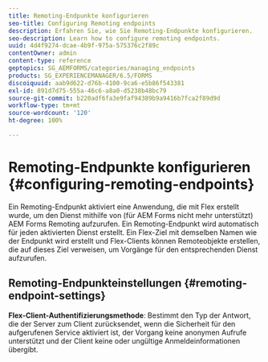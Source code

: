 ```yaml
---
title: Remoting-Endpunkte konfigurieren
seo-title: Configuring Remoting endpoints
description: Erfahren Sie, wie Sie Remoting-Endpunkte konfigurieren.
seo-description: Learn how to configure remoting endpoints.
uuid: 4d4f9274-dcae-4b9f-975a-575376c2f89c
contentOwner: admin
content-type: reference
geptopics: SG_AEMFORMS/categories/managing_endpoints
products: SG_EXPERIENCEMANAGER/6.5/FORMS
discoiquuid: aab9d622-d76b-4100-9ca6-e5b86f543381
exl-id: 891d7d75-555a-46c6-a8a0-d5238b48bc79
source-git-commit: b220adf6fa3e9faf94389b9a9416b7fca2f89d9d
workflow-type: tm+mt
source-wordcount: '120'
ht-degree: 100%

---
```


# Remoting-Endpunkte konfigurieren {#configuring-remoting-endpoints}

Ein Remoting-Endpunkt aktiviert eine Anwendung, die mit Flex erstellt wurde, um den Dienst mithilfe von (für AEM Forms nicht mehr unterstützt) AEM Forms Remoting aufzurufen. Ein Remoting-Endpunkt wird automatisch für jeden aktivierten Dienst erstellt. Ein Flex-Ziel mit demselben Namen wie der Endpunkt wird erstellt und Flex-Clients können Remoteobjekte erstellen, die auf dieses Ziel verweisen, um Vorgänge für den entsprechenden Dienst aufzurufen.

## Remoting-Endpunkteinstellungen {#remoting-endpoint-settings}

**Flex-Client-Authentifizierungsmethode**: Bestimmt den Typ der Antwort, die der Server zum Client zurücksendet, wenn die Sicherheit für den aufgerufenen Service aktiviert ist, der Vorgang keine anonymen Aufrufe unterstützt und der Client keine oder ungültige Anmeldeinformationen übergibt.
